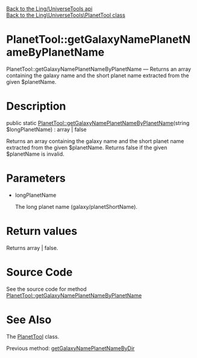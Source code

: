 [Back to the Ling/UniverseTools api](https://github.com/lingtalfi/UniverseTools/blob/master/doc/api/Ling/UniverseTools.md)<br>
[Back to the Ling\UniverseTools\PlanetTool class](https://github.com/lingtalfi/UniverseTools/blob/master/doc/api/Ling/UniverseTools/PlanetTool.md)


PlanetTool::getGalaxyNamePlanetNameByPlanetName
================



PlanetTool::getGalaxyNamePlanetNameByPlanetName — Returns an array containing the galaxy name and the short planet name extracted from the given $planetName.




Description
================


public static [PlanetTool::getGalaxyNamePlanetNameByPlanetName](https://github.com/lingtalfi/UniverseTools/blob/master/doc/api/Ling/UniverseTools/PlanetTool/getGalaxyNamePlanetNameByPlanetName.md)(string $longPlanetName) : array | false




Returns an array containing the galaxy name and the short planet name extracted from the given $planetName.
Returns false if the given $planetName is invalid.




Parameters
================


- longPlanetName

    The long planet name (galaxy/planetShortName).


Return values
================

Returns array | false.








Source Code
===========
See the source code for method [PlanetTool::getGalaxyNamePlanetNameByPlanetName](https://github.com/lingtalfi/UniverseTools/blob/master/PlanetTool.php#L162-L169)


See Also
================

The [PlanetTool](https://github.com/lingtalfi/UniverseTools/blob/master/doc/api/Ling/UniverseTools/PlanetTool.md) class.

Previous method: [getGalaxyNamePlanetNameByDir](https://github.com/lingtalfi/UniverseTools/blob/master/doc/api/Ling/UniverseTools/PlanetTool/getGalaxyNamePlanetNameByDir.md)<br>


